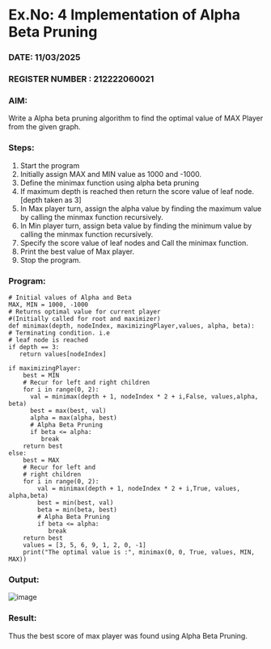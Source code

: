 
  # Ex.No: 4   Implementation of Alpha Beta Pruning 
### DATE:  11/03/2025                                                                        
### REGISTER NUMBER : 212222060021
### AIM: 
Write a Alpha beta pruning algorithm to find the optimal value of MAX Player from the given graph.
### Steps:
1. Start the program
2. Initially  assign MAX and MIN value as 1000 and -1000.
3.  Define the minimax function  using alpha beta pruning
4.  If maximum depth is reached then return the score value of leaf node. [depth taken as 3]
5.  In Max player turn, assign the alpha value by finding the maximum value by calling the minmax function recursively.
6.  In Min player turn, assign beta value by finding the minimum value by calling the minmax function recursively.
7.  Specify the score value of leaf nodes and Call the minimax function.
8.  Print the best value of Max player.
9.  Stop the program. 

### Program:


    # Initial values of Alpha and Beta
    MAX, MIN = 1000, -1000
    # Returns optimal value for current player
    #(Initially called for root and maximizer)
    def minimax(depth, nodeIndex, maximizingPlayer,values, alpha, beta):
    # Terminating condition. i.e
    # leaf node is reached
    if depth == 3:
       return values[nodeIndex]
   
    if maximizingPlayer:
        best = MIN
        # Recur for left and right children
        for i in range(0, 2):
          val = minimax(depth + 1, nodeIndex * 2 + i,False, values,alpha, beta)
          best = max(best, val)
          alpha = max(alpha, best)
          # Alpha Beta Pruning
          if beta <= alpha:
             break
        return best
    else:
        best = MAX
        # Recur for left and
        # right children
        for i in range(0, 2):
            val = minimax(depth + 1, nodeIndex * 2 + i,True, values, alpha,beta)
            best = min(best, val)
            beta = min(beta, best)
            # Alpha Beta Pruning
            if beta <= alpha:
               break
        return best
        values = [3, 5, 6, 9, 1, 2, 0, -1]
        print("The optimal value is :", minimax(0, 0, True, values, MIN, MAX))


### Output:

![image](https://github.com/user-attachments/assets/7b2e2a65-014a-4e11-a72c-1370330f81c2)



### Result:
Thus the best score of max player was found using Alpha Beta Pruning.
